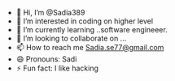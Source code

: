 - 👋 Hi, I’m @Sadia389
- 👀 I’m interested in coding on higher level
- 🌱 I’m currently learning ..software engineeer.
- 💞️ I’m looking to collaborate on ...
- 📫 How to reach me Sadia.se77@gmail.com
- 😄 Pronouns: Sadi
- ⚡ Fun fact: I like hacking

<!---
Sadia389/Sadia389 is a ✨ special ✨ repository because its `README.md` (this file) appears on your GitHub profile.
You can click the Preview link to take a look at your changes.
--->
